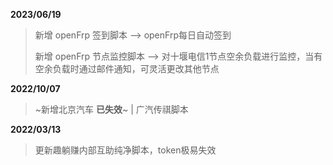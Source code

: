 **2023/06/19**
> 新增 openFrp 签到脚本 --> openFrp每日自动签到
> 
> 新增 openFrp 节点监控脚本 --> 对十堰电信1节点空余负载进行监控，当有空余负载时通过邮件通知，可灵活更改其他节点

**2022/10/07**
> ~新增北京汽车 **已失效**~ | 广汽传祺脚本


**2022/03/13**
> 更新趣躺赚内部互助纯净脚本，token极易失效
